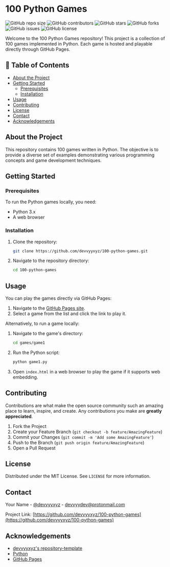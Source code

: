 # 100 Python Games

![GitHub repo size](https://img.shields.io/github/repo-size/devvyyxyz/100-python-games)
![GitHub contributors](https://img.shields.io/github/contributors/devvyyxyz/100-python-games)
![GitHub stars](https://img.shields.io/github/stars/devvyyxyz/100-python-games?style=social)
![GitHub forks](https://img.shields.io/github/forks/devvyyxyz/100-python-games?style=social)
![GitHub issues](https://img.shields.io/github/issues/devvyyxyz/100-python-games)
![GitHub license](https://img.shields.io/github/license/devvyyxyz/100-python-games)

Welcome to the 100 Python Games repository! This project is a collection of 100 games implemented in Python. Each game is hosted and playable directly through GitHub Pages.

## 📂 Table of Contents

- [About the Project](#about-the-project)
- [Getting Started](#getting-started)
  - [Prerequisites](#prerequisites)
  - [Installation](#installation)
- [Usage](#usage)
- [Contributing](#contributing)
- [License](#license)
- [Contact](#contact)
- [Acknowledgements](#acknowledgements)

## About the Project

This repository contains 100 games written in Python. The objective is to provide a diverse set of examples demonstrating various programming concepts and game development techniques.

## Getting Started

### Prerequisites

To run the Python games locally, you need:

- Python 3.x
- A web browser

### Installation

1. Clone the repository:
   ```sh
   git clone https://github.com/devvyyxyz/100-python-games.git
   ```
2. Navigate to the repository directory:
   ```sh
   cd 100-python-games
   ```

## Usage

You can play the games directly via GitHub Pages:

1. Navigate to the [GitHub Pages site](https://devvyyxyz.github.io/100-python-games/).
2. Select a game from the list and click the link to play it.

Alternatively, to run a game locally:

1. Navigate to the game's directory:
   ```sh
   cd games/game1
   ```
2. Run the Python script:
   ```sh
   python game1.py
   ```
3. Open `index.html` in a web browser to play the game if it supports web embedding.

## Contributing

Contributions are what make the open source community such an amazing place to learn, inspire, and create. Any contributions you make are **greatly appreciated**.

1. Fork the Project
2. Create your Feature Branch (`git checkout -b feature/AmazingFeature`)
3. Commit your Changes (`git commit -m 'Add some AmazingFeature'`)
4. Push to the Branch (`git push origin feature/AmazingFeature`)
5. Open a Pull Request

## License

Distributed under the MIT License. See `LICENSE` for more information.

## Contact

Your Name - [@devvyyxyz](https://twitter.com/devvyyxyz) - devvyydev@protonmail.com

Project Link: [https://github.com/devvyyxyz/100-python-games](https://github.com/devvyyxyz/100-python-games)

## Acknowledgements

- [devvyyxyz's repository-template](https://github.com/devvyyxyz/repository-template)
- [Python](https://www.python.org/)
- [GitHub Pages](https://pages.github.com/)
